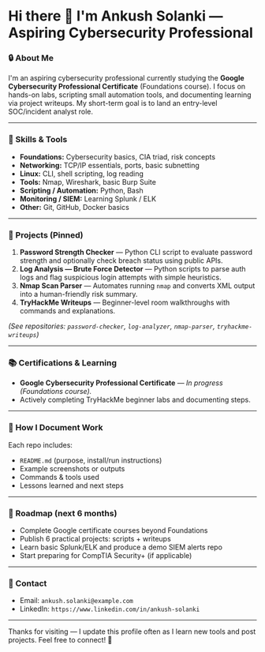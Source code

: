 # Hi there 👋 I'm **Ankush Solanki** — Aspiring Cybersecurity Professional

### 🔒 About Me
I'm an aspiring cybersecurity professional currently studying the **Google Cybersecurity Professional Certificate** (Foundations course). I focus on hands-on labs, scripting small automation tools, and documenting learning via project writeups. My short-term goal is to land an entry-level SOC/incident analyst role.

---

### 🧰 Skills & Tools
- **Foundations:** Cybersecurity basics, CIA triad, risk concepts
- **Networking:** TCP/IP essentials, ports, basic subnetting
- **Linux:** CLI, shell scripting, log reading
- **Tools:** Nmap, Wireshark, basic Burp Suite
- **Scripting / Automation:** Python, Bash
- **Monitoring / SIEM:** Learning Splunk / ELK
- **Other:** Git, GitHub, Docker basics

---

### 🚀 Projects (Pinned)
1. **Password Strength Checker** — Python CLI script to evaluate password strength and optionally check breach status using public APIs.  
2. **Log Analysis — Brute Force Detector** — Python scripts to parse auth logs and flag suspicious login attempts with simple heuristics.  
3. **Nmap Scan Parser** — Automates running `nmap` and converts XML output into a human-friendly risk summary.  
4. **TryHackMe Writeups** — Beginner-level room walkthroughs with commands and explanations.

*(See repositories: `password-checker`, `log-analyzer`, `nmap-parser`, `tryhackme-writeups`)*

---

### 📚 Certifications & Learning
- **Google Cybersecurity Professional Certificate** — *In progress (Foundations course).*  
- Actively completing TryHackMe beginner labs and documenting steps.

---

### 📝 How I Document Work
Each repo includes:
- `README.md` (purpose, install/run instructions)
- Example screenshots or outputs
- Commands & tools used
- Lessons learned and next steps

---

### 🎯 Roadmap (next 6 months)
- Complete Google certificate courses beyond Foundations  
- Publish 6 practical projects: scripts + writeups  
- Learn basic Splunk/ELK and produce a demo SIEM alerts repo  
- Start preparing for CompTIA Security+ (if applicable)

---

### 🤝 Contact
- Email: `ankush.solanki@example.com`  
- LinkedIn: `https://www.linkedin.com/in/ankush-solanki`  

---

Thanks for visiting — I update this profile often as I learn new tools and post projects. Feel free to connect! 🔗

